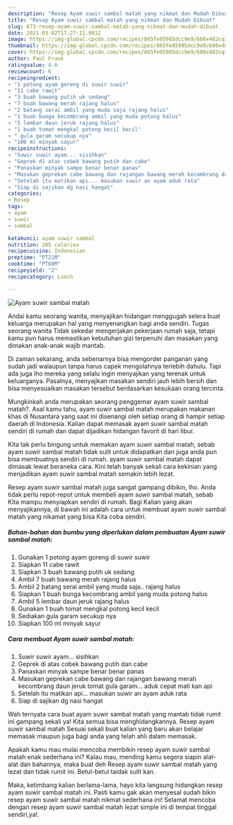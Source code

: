 ```yaml
---
description: "Resep Ayam suwir sambal matah yang nikmat dan Mudah Dibuat"
title: "Resep Ayam suwir sambal matah yang nikmat dan Mudah Dibuat"
slug: 673-resep-ayam-suwir-sambal-matah-yang-nikmat-dan-mudah-dibuat
date: 2021-03-02T17:27:11.081Z
image: https://img-global.cpcdn.com/recipes/865fe95985dcc9e9/680x482cq70/ayam-suwir-sambal-matah-foto-resep-utama.jpg
thumbnail: https://img-global.cpcdn.com/recipes/865fe95985dcc9e9/680x482cq70/ayam-suwir-sambal-matah-foto-resep-utama.jpg
cover: https://img-global.cpcdn.com/recipes/865fe95985dcc9e9/680x482cq70/ayam-suwir-sambal-matah-foto-resep-utama.jpg
author: Paul Frank
ratingvalue: 4.6
reviewcount: 6
recipeingredient:
- "1 potong ayam goreng di suwir suwir"
- "11 cabe rawit"
- "3 buah bawang putih uk sedang"
- "7 buah bawang merah rajang halus"
- "2 batang serai ambil yang muda saja rajang halus"
- "1 buah bunga kecombrang ambil yang muda potong halus"
- "5 lembar daun jeruk rajang halus"
- "1 buah tomat mengkal potong kecil kecil"
- " gula garam secukup nya"
- "100 ml minyak sayur"
recipeinstructions:
- "Suwir suwir ayam... sisihkan"
- "Geprek di atas cobek bawang putih dan cabe"
- "Panaskan minyak sampe benar benar panas"
- "Masukan geprekan cabe bawang dan rajangan bawang merah kecombrang daun jeruk tomat gula garam... aduk cepat mati kan api"
- "Setelah itu matikan api... masukan suwir an ayam aduk rata"
- "Siap di sajikan dg nasi hangat"
categories:
- Resep
tags:
- ayam
- suwir
- sambal

katakunci: ayam suwir sambal 
nutrition: 205 calories
recipecuisine: Indonesian
preptime: "PT21M"
cooktime: "PT60M"
recipeyield: "2"
recipecategory: Lunch

---
```



![Ayam suwir sambal matah](https://img-global.cpcdn.com/recipes/865fe95985dcc9e9/680x482cq70/ayam-suwir-sambal-matah-foto-resep-utama.jpg)

Andai kamu seorang wanita, menyajikan hidangan menggugah selera buat keluarga merupakan hal yang menyenangkan bagi anda sendiri. Tugas seorang  wanita Tidak sekedar mengerjakan pekerjaan rumah saja, tetapi kamu pun harus memastikan kebutuhan gizi terpenuhi dan masakan yang dimakan anak-anak wajib mantab.

Di zaman  sekarang, anda sebenarnya bisa mengorder panganan yang sudah jadi walaupun tanpa harus capek mengolahnya terlebih dahulu. Tapi ada juga lho mereka yang selalu ingin menyajikan yang terenak untuk keluarganya. Pasalnya, menyajikan masakan sendiri jauh lebih bersih dan bisa menyesuaikan masakan tersebut berdasarkan kesukaan orang tercinta. 



Mungkinkah anda merupakan seorang penggemar ayam suwir sambal matah?. Asal kamu tahu, ayam suwir sambal matah merupakan makanan khas di Nusantara yang saat ini disenangi oleh setiap orang di hampir setiap daerah di Indonesia. Kalian dapat memasak ayam suwir sambal matah sendiri di rumah dan dapat dijadikan hidangan favorit di hari libur.

Kita tak perlu bingung untuk memakan ayam suwir sambal matah, sebab ayam suwir sambal matah tidak sulit untuk didapatkan dan juga anda pun bisa membuatnya sendiri di rumah. ayam suwir sambal matah dapat dimasak lewat beraneka cara. Kini telah banyak sekali cara kekinian yang menjadikan ayam suwir sambal matah semakin lebih lezat.

Resep ayam suwir sambal matah juga sangat gampang dibikin, lho. Anda tidak perlu repot-repot untuk membeli ayam suwir sambal matah, sebab Kita mampu menyiapkan sendiri di rumah. Bagi Kalian yang akan menyajikannya, di bawah ini adalah cara untuk membuat ayam suwir sambal matah yang nikamat yang bisa Kita coba sendiri.

<!--inarticleads1-->

##### Bahan-bahan dan bumbu yang diperlukan dalam pembuatan Ayam suwir sambal matah:

1. Gunakan 1 potong ayam goreng di suwir suwir
1. Siapkan 11 cabe rawit
1. Siapkan 3 buah bawang putih uk sedang
1. Ambil 7 buah bawang merah rajang halus
1. Ambil 2 batang serai ambil yang muda saja.. rajang halus
1. Siapkan 1 buah bunga kecombrang ambil yang muda potong halus
1. Ambil 5 lembar daun jeruk rajang halus
1. Gunakan 1 buah tomat mengkal potong kecil kecil
1. Sediakan  gula garam secukup nya
1. Siapkan 100 ml minyak sayur




<!--inarticleads2-->

##### Cara membuat Ayam suwir sambal matah:

1. Suwir suwir ayam... sisihkan
1. Geprek di atas cobek bawang putih dan cabe
1. Panaskan minyak sampe benar benar panas
1. Masukan geprekan cabe bawang dan rajangan bawang merah kecombrang daun jeruk tomat gula garam... aduk cepat mati kan api
1. Setelah itu matikan api... masukan suwir an ayam aduk rata
1. Siap di sajikan dg nasi hangat




Wah ternyata cara buat ayam suwir sambal matah yang mantab tidak rumit ini gampang sekali ya! Kita semua bisa menghidangkannya. Resep ayam suwir sambal matah Sesuai sekali buat kalian yang baru akan belajar memasak maupun juga bagi anda yang telah ahli dalam memasak.

Apakah kamu mau mulai mencoba membikin resep ayam suwir sambal matah enak sederhana ini? Kalau mau, mending kamu segera siapin alat-alat dan bahannya, maka buat deh Resep ayam suwir sambal matah yang lezat dan tidak rumit ini. Betul-betul taidak sulit kan. 

Maka, ketimbang kalian berlama-lama, hayo kita langsung hidangkan resep ayam suwir sambal matah ini. Pasti kamu gak akan menyesal sudah bikin resep ayam suwir sambal matah nikmat sederhana ini! Selamat mencoba dengan resep ayam suwir sambal matah lezat simple ini di tempat tinggal sendiri,ya!.

